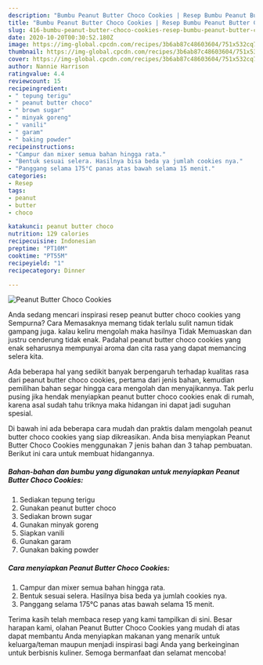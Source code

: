 ```yaml
---
description: "Bumbu Peanut Butter Choco Cookies | Resep Bumbu Peanut Butter Choco Cookies Yang Enak dan Simpel"
title: "Bumbu Peanut Butter Choco Cookies | Resep Bumbu Peanut Butter Choco Cookies Yang Enak dan Simpel"
slug: 416-bumbu-peanut-butter-choco-cookies-resep-bumbu-peanut-butter-choco-cookies-yang-enak-dan-simpel
date: 2020-10-20T00:30:52.180Z
image: https://img-global.cpcdn.com/recipes/3b6ab87c48603604/751x532cq70/peanut-butter-choco-cookies-foto-resep-utama.jpg
thumbnail: https://img-global.cpcdn.com/recipes/3b6ab87c48603604/751x532cq70/peanut-butter-choco-cookies-foto-resep-utama.jpg
cover: https://img-global.cpcdn.com/recipes/3b6ab87c48603604/751x532cq70/peanut-butter-choco-cookies-foto-resep-utama.jpg
author: Nannie Harrison
ratingvalue: 4.4
reviewcount: 15
recipeingredient:
- " tepung terigu"
- " peanut butter choco"
- " brown sugar"
- " minyak goreng"
- " vanili"
- " garam"
- " baking powder"
recipeinstructions:
- "Campur dan mixer semua bahan hingga rata."
- "Bentuk sesuai selera. Hasilnya bisa beda ya jumlah cookies nya."
- "Panggang selama 175°C panas atas bawah selama 15 menit."
categories:
- Resep
tags:
- peanut
- butter
- choco

katakunci: peanut butter choco 
nutrition: 129 calories
recipecuisine: Indonesian
preptime: "PT10M"
cooktime: "PT55M"
recipeyield: "1"
recipecategory: Dinner

---
```



![Peanut Butter Choco Cookies](https://img-global.cpcdn.com/recipes/3b6ab87c48603604/751x532cq70/peanut-butter-choco-cookies-foto-resep-utama.jpg)

Anda sedang mencari inspirasi resep peanut butter choco cookies yang Sempurna? Cara Memasaknya memang tidak terlalu sulit namun tidak gampang juga. kalau keliru mengolah maka hasilnya Tidak Memuaskan dan justru cenderung tidak enak. Padahal peanut butter choco cookies yang enak seharusnya mempunyai aroma dan cita rasa yang dapat memancing selera kita.



Ada beberapa hal yang sedikit banyak berpengaruh terhadap kualitas rasa dari peanut butter choco cookies, pertama dari jenis bahan, kemudian pemilihan bahan segar hingga cara mengolah dan menyajikannya. Tak perlu pusing jika hendak menyiapkan peanut butter choco cookies enak di rumah, karena asal sudah tahu triknya maka hidangan ini dapat jadi suguhan spesial.


Di bawah ini ada beberapa cara mudah dan praktis dalam mengolah peanut butter choco cookies yang siap dikreasikan. Anda bisa menyiapkan Peanut Butter Choco Cookies menggunakan 7 jenis bahan dan 3 tahap pembuatan. Berikut ini cara untuk membuat hidangannya.

<!--inarticleads1-->

##### Bahan-bahan dan bumbu yang digunakan untuk menyiapkan Peanut Butter Choco Cookies:

1. Sediakan  tepung terigu
1. Gunakan  peanut butter choco
1. Sediakan  brown sugar
1. Gunakan  minyak goreng
1. Siapkan  vanili
1. Gunakan  garam
1. Gunakan  baking powder




<!--inarticleads2-->

##### Cara menyiapkan Peanut Butter Choco Cookies:

1. Campur dan mixer semua bahan hingga rata.
1. Bentuk sesuai selera. Hasilnya bisa beda ya jumlah cookies nya.
1. Panggang selama 175°C panas atas bawah selama 15 menit.




Terima kasih telah membaca resep yang kami tampilkan di sini. Besar harapan kami, olahan Peanut Butter Choco Cookies yang mudah di atas dapat membantu Anda menyiapkan makanan yang menarik untuk keluarga/teman maupun menjadi inspirasi bagi Anda yang berkeinginan untuk berbisnis kuliner. Semoga bermanfaat dan selamat mencoba!
